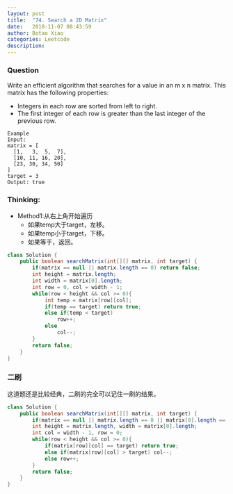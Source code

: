 ```yaml
---
layout: post
title:  "74. Search a 2D Matrix"
date:   2018-11-07 08:43:59
author: Botao Xiao
categories: Leetcode
description:
---
```

### Question
Write an efficient algorithm that searches for a value in an m x n matrix. This matrix has the following properties:
* Integers in each row are sorted from left to right.
* The first integer of each row is greater than the last integer of the previous row.

```
Example
Input:
matrix = [
  [1,   3,  5,  7],
  [10, 11, 16, 20],
  [23, 30, 34, 50]
]
target = 3
Output: true
```
### Thinking:
* Method1:从右上角开始遍历
	* 如果temp大于target，左移。
	* 如果temp小于target，下移。
	* 如果等于，返回。

```Java
class Solution {
    public boolean searchMatrix(int[][] matrix, int target) {
        if(matrix == null || matrix.length == 0) return false;
        int height = matrix.length;
        int width = matrix[0].length;
        int row = 0, col = width - 1;
        while(row < height && col >= 0){
            int temp = matrix[row][col];
            if(temp == target) return true;
            else if(temp < target)
                row++;
            else
                col--;
        }
        return false;
    }
}
```

### 二刷
这道题还是比较经典，二刷的完全可以记住一刷的结果。
```Java
class Solution {
    public boolean searchMatrix(int[][] matrix, int target) {
        if(matrix == null || matrix.length == 0 || matrix[0].length == 0) return false;
        int height = matrix.length, width = matrix[0].length;
        int col = width - 1, row = 0;
        while(row < height && col >= 0){
            if(matrix[row][col] == target) return true;
            else if(matrix[row][col] > target) col--;
            else row++;
        }
        return false;
    }
}
```
